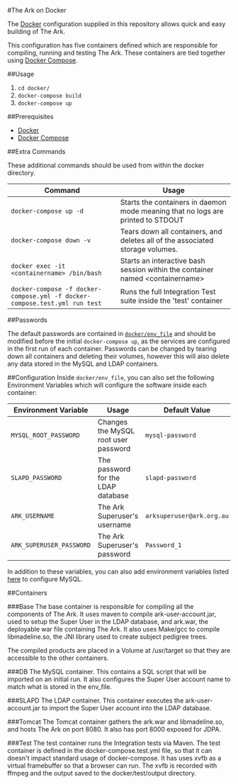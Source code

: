 #The Ark on Docker

The [Docker](https://www.docker.com) configuration supplied in this repository allows quick and easy building of The Ark.

This configuration has five containers defined which are responsible for compiling, running and testing The Ark. These containers are tied together using [Docker Compose](https://www.docker.com/products/docker-compose). 

##Usage

1. `cd docker/`
2. `docker-compose build`
3. `docker-compose up`

##Prerequisites
- [Docker](https://www.docker.com)
- [Docker Compose](https://www.docker.com/products/docker-compose)

##Extra Commands

These additional commands should be used from within the docker directory.

Command				| Usage
--------------------------------|------------------------------
`docker-compose up -d` 				| Starts the containers in daemon mode meaning that no logs are printed to STDOUT
`docker-compose down -v` 			| Tears down all containers, and deletes all of the associated storage volumes.
`docker exec -it <containername> /bin/bash` 	| Starts an interactive bash session within the container named \<containername\>
`docker-compose -f docker-compose.yml -f docker-compose.test.yml run test` | Runs the full Integration Test suite inside the 'test' container

##Passwords

The default passwords are contained in [`docker/env_file`](docker/env_file) and should be modified before the initial `docker-compose up`, as the services are configured in the first run of each container. Passwords can be changed by tearing down all containers and deleting their volumes, however this will also delete any data stored in the MySQL and LDAP containers.

##Configuration
Inside `docker/env_file`, you can also set the following Environment Variables which will configure the software inside each container:

Environment Variable 			| Usage	                                  | Default Value
----------------------------------------|-----------------------------------------|------------------------------
`MYSQL_ROOT_PASSWORD`			| Changes the MySQL root user password    | `mysql-password`
`SLAPD_PASSWORD`			| The password for the LDAP database      | `slapd-password`
`ARK_USERNAME`				| The Ark Superuser's username            | `arksuperuser@ark.org.au`
`ARK_SUPERUSER_PASSWORD`		| The Ark Superuser's password            | `Password_1`

In addition to these variables, you can also add environment variables listed [here](https://hub.docker.com/_/mysql/) to configure MySQL.

##Containers

###Base
The base container is responsible for compiling all the components of The Ark. It uses maven to compile ark-user-account.jar, used to setup the Super User in the LDAP database, and ark.war, the deployable war file containing The Ark. It also uses Make/gcc to compile libmadeline.so, the JNI library used to create subject pedigree trees.

The compiled products are placed in a Volume at /usr/target so that they are accessible to the other containers.

###DB
The MySQL container. This contains a SQL script that will be imported on an initial run. It also configures the Super User account name to match what is stored in the env_file.

###SLAPD
The LDAP container. This container executes the ark-user-account.jar to import the Super User account into the LDAP database. 

###Tomcat
The Tomcat container gathers the ark.war and libmadeline.so, and hosts The Ark on port 8080. It also has port 8000 exposed for JDPA. 

###Test
The test container runs the Integration tests via Maven. The test container is defined in the docker-compose.test.yml file, so that it can doesn't impact standard usage of docker-compose. 
It has uses xvfb as a virtual framebuffer so that a browser can run. The xvfb is recorded with ffmpeg and the output saved to the docker/test/output directory.
